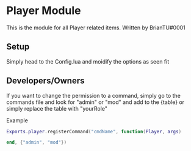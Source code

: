 # Player Module

This is the module for all Player related items. Written by BrianTU#0001

## Setup

Simply head to the Config.lua and moidify the options as seen fit

## Developers/Owners

If you want to change the permission to a command, simply go to the commands file and look for "admin" or "mod" and add to the {table} or simply replace the table with "yourRole"

Example
```lua
Exports.player.registerCommand("cmdName", function(Player, args)

end, {"admin", "mod"})
```

